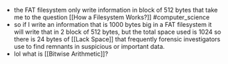 - the FAT filesystem only write information in block of 512 bytes that take me to the question [[How a Filesystem Works?]] #computer_science
- so if I write an information that is 1000 bytes big in a FAT filesystem it will write that in 2 block of 512 bytes, but the total space used is 1024 so there is 24 bytes of [[Lack Space]] that frequently forensic investigators use to find remnants in suspicious or important data.
- lol what is [[Bitwise Arithmetic]]?